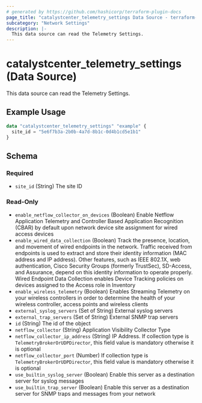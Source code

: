 ```yaml
---
# generated by https://github.com/hashicorp/terraform-plugin-docs
page_title: "catalystcenter_telemetry_settings Data Source - terraform-provider-catalystcenter"
subcategory: "Network Settings"
description: |-
  This data source can read the Telemetry Settings.
---
```


# catalystcenter_telemetry_settings (Data Source)

This data source can read the Telemetry Settings.

## Example Usage

```terraform
data "catalystcenter_telemetry_settings" "example" {
  site_id = "5e6f7b3a-2b0b-4a7d-8b1c-0d4b1cd5e1b1"
}
```

<!-- schema generated by tfplugindocs -->
## Schema

### Required

- `site_id` (String) The site ID

### Read-Only

- `enable_netflow_collector_on_devices` (Boolean) Enable Netflow Application Telemetry and Controller Based Application Recognition (CBAR) by default upon network device site assignment for wired access devices
- `enable_wired_data_collection` (Boolean) Track the presence, location, and movement of wired endpoints in the network. Traffic received from endpoints is used to extract and store their identity information (MAC address and IP address). Other features, such as IEEE 802.1X, web authentication, Cisco Security Groups (formerly TrustSec), SD-Access, and Assurance, depend on this identity information to operate properly. Wired Endpoint Data Collection enables Device Tracking policies on devices assigned to the Access role in Inventory
- `enable_wireless_telemetry` (Boolean) Enables Streaming Telemetry on your wireless controllers in order to determine the health of your wireless controller, access points and wireless clients
- `external_syslog_servers` (Set of String) External syslog servers
- `external_trap_servers` (Set of String) External SNMP trap servers
- `id` (String) The id of the object
- `netflow_collector` (String) Application Visibility Collector Type
- `netflow_collector_ip_address` (String) IP Address. If collection type is `TelemetryBrokerOrUDPDirector`, this field value is mandatory otherwise it is optional
- `netflow_collector_port` (Number) If collection type is `TelemetryBrokerOrUDPDirector`, this field value is mandatory otherwise it is optional
- `use_builtin_syslog_server` (Boolean) Enable this server as a destination server for syslog messages
- `use_builtin_trap_server` (Boolean) Enable this server as a destination server for SNMP traps and messages from your network
